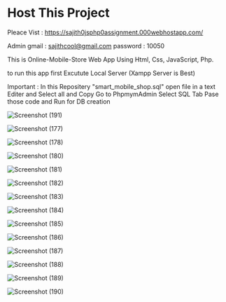 # Host This Project  


Pleace Vist :  https://sajith0jsphp0assignment.000webhostapp.com/


 Admin gmail  : sajithcool@gmail.com
 password : 10050
                   
 This is  Online-Mobile-Store Web App Using Html, Css, JavaScript, Php.
 
 to run this app first Excutute Local Server (Xampp Server is Best)
  
   Important : In this Repositery "smart_mobile_shop.sql" open file in a text Editer and Select all and Copy 
               Go to PhpmymAdmin Select SQL Tab Pase those code and Run for DB creation

![Screenshot (191)](https://user-images.githubusercontent.com/84276601/213775175-4e8842d3-e6a8-428e-8f8c-f4687f4f1fa0.png)

![Screenshot (177)](https://user-images.githubusercontent.com/84276601/213775185-c8cf5b5f-03cd-4428-b49a-c2f34ae63cda.png)

![Screenshot (178)](https://user-images.githubusercontent.com/84276601/213775194-b1d45c1b-1bd7-4419-ace2-13eb2fb3a410.png)

![Screenshot (180)](https://user-images.githubusercontent.com/84276601/213775204-ac42b290-acd8-4686-a640-aafd4bce5eb2.png)

![Screenshot (181)](https://user-images.githubusercontent.com/84276601/213775212-73d7ce62-54ed-4d54-ba3a-af6bcfb95907.png)

![Screenshot (182)](https://user-images.githubusercontent.com/84276601/213775215-d93f5068-8db1-4726-a908-8543c0805a6e.png)

![Screenshot (183)](https://user-images.githubusercontent.com/84276601/213775218-c49761fe-4873-4daa-8f17-ef39e6ed2e34.png)

![Screenshot (184)](https://user-images.githubusercontent.com/84276601/213775221-41470cbd-69c2-4ea4-9e61-64c62c1ced2c.png)

![Screenshot (185)](https://user-images.githubusercontent.com/84276601/213775225-c840e2b5-9c0d-42a1-a3ec-1660c89b5725.png)

![Screenshot (186)](https://user-images.githubusercontent.com/84276601/213775228-ee3d9aa5-2245-4c3c-80be-7bd87d1a2b56.png)

![Screenshot (187)](https://user-images.githubusercontent.com/84276601/213775232-8a6fecfd-6c33-4b1a-954d-7eadac721696.png)

![Screenshot (188)](https://user-images.githubusercontent.com/84276601/213775237-c252046a-7150-4acd-8877-c952eef824b0.png)

![Screenshot (189)](https://user-images.githubusercontent.com/84276601/213775242-78cbe223-0c96-447c-a04f-3b31cfc4eb2b.png)

![Screenshot (190)](https://user-images.githubusercontent.com/84276601/213775250-5a175e79-68a4-4b78-9455-fe66179ced17.png)
